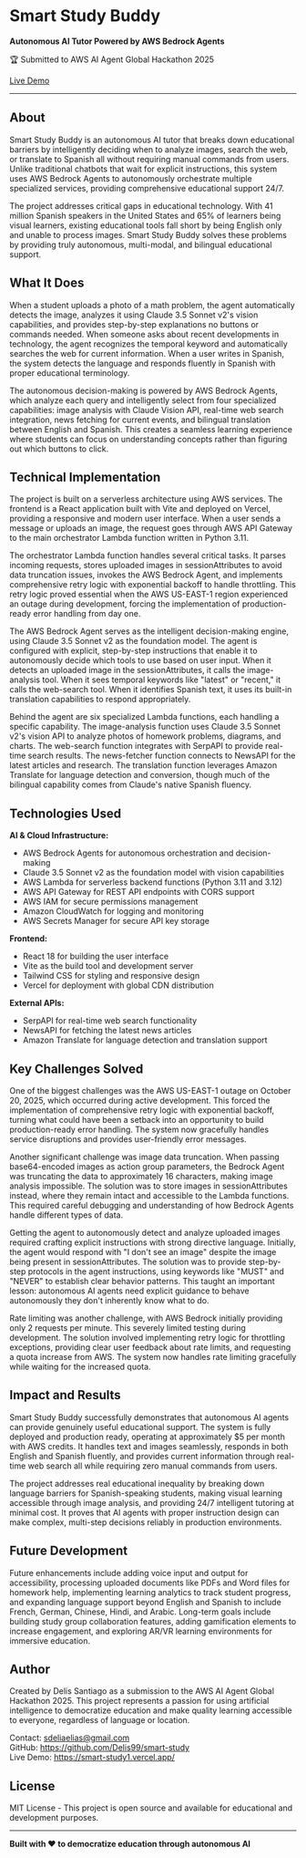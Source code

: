# Smart Study Buddy

**Autonomous AI Tutor Powered by AWS Bedrock Agents**

🏆 Submitted to AWS AI Agent Global Hackathon 2025

[Live Demo](https://smart-study1.vercel.app/)

---

## About

Smart Study Buddy is an autonomous AI tutor that breaks down educational barriers by intelligently deciding when to analyze images, search the web, or translate to Spanish all without requiring manual commands from users. Unlike traditional chatbots that wait for explicit instructions, this system uses AWS Bedrock Agents to autonomously orchestrate multiple specialized services, providing comprehensive educational support 24/7.

The project addresses critical gaps in educational technology. With 41 million Spanish speakers in the United States and 65% of learners being visual learners, existing educational tools fall short by being English only and unable to process images. Smart Study Buddy solves these problems by providing truly autonomous, multi-modal, and bilingual educational support.

## What It Does

When a student uploads a photo of a math problem, the agent automatically detects the image, analyzes it using Claude 3.5 Sonnet v2's vision capabilities, and provides step-by-step explanations no buttons or commands needed. When someone asks about recent developments in technology, the agent recognizes the temporal keyword and automatically searches the web for current information. When a user writes in Spanish, the system detects the language and responds fluently in Spanish with proper educational terminology.

The autonomous decision-making is powered by AWS Bedrock Agents, which analyze each query and intelligently select from four specialized capabilities: image analysis with Claude Vision API, real-time web search integration, news fetching for current events, and bilingual translation between English and Spanish. This creates a seamless learning experience where students can focus on understanding concepts rather than figuring out which buttons to click.

## Technical Implementation

The project is built on a serverless architecture using AWS services. The frontend is a React application built with Vite and deployed on Vercel, providing a responsive and modern user interface. When a user sends a message or uploads an image, the request goes through AWS API Gateway to the main orchestrator Lambda function written in Python 3.11.

The orchestrator Lambda function handles several critical tasks. It parses incoming requests, stores uploaded images in sessionAttributes to avoid data truncation issues, invokes the AWS Bedrock Agent, and implements comprehensive retry logic with exponential backoff to handle throttling. This retry logic proved essential when the AWS US-EAST-1 region experienced an outage during development, forcing the implementation of production-ready error handling from day one.

The AWS Bedrock Agent serves as the intelligent decision-making engine, using Claude 3.5 Sonnet v2 as the foundation model. The agent is configured with explicit, step-by-step instructions that enable it to autonomously decide which tools to use based on user input. When it detects an uploaded image in the sessionAttributes, it calls the image-analysis tool. When it sees temporal keywords like "latest" or "recent," it calls the web-search tool. When it identifies Spanish text, it uses its built-in translation capabilities to respond appropriately.

Behind the agent are six specialized Lambda functions, each handling a specific capability. The image-analysis function uses Claude 3.5 Sonnet v2's vision API to analyze photos of homework problems, diagrams, and charts. The web-search function integrates with SerpAPI to provide real-time search results. The news-fetcher function connects to NewsAPI for the latest articles and research. The translation function leverages Amazon Translate for language detection and conversion, though much of the bilingual capability comes from Claude's native Spanish fluency.

## Technologies Used

**AI & Cloud Infrastructure:**
- AWS Bedrock Agents for autonomous orchestration and decision-making
- Claude 3.5 Sonnet v2 as the foundation model with vision capabilities
- AWS Lambda for serverless backend functions (Python 3.11 and 3.12)
- AWS API Gateway for REST API endpoints with CORS support
- AWS IAM for secure permissions management
- Amazon CloudWatch for logging and monitoring
- AWS Secrets Manager for secure API key storage

**Frontend:**
- React 18 for building the user interface
- Vite as the build tool and development server
- Tailwind CSS for styling and responsive design
- Vercel for deployment with global CDN distribution

**External APIs:**
- SerpAPI for real-time web search functionality
- NewsAPI for fetching the latest news articles
- Amazon Translate for language detection and translation support

## Key Challenges Solved

One of the biggest challenges was the AWS US-EAST-1 outage on October 20, 2025, which occurred during active development. This forced the implementation of comprehensive retry logic with exponential backoff, turning what could have been a setback into an opportunity to build production-ready error handling. The system now gracefully handles service disruptions and provides user-friendly error messages.

Another significant challenge was image data truncation. When passing base64-encoded images as action group parameters, the Bedrock Agent was truncating the data to approximately 16 characters, making image analysis impossible. The solution was to store images in sessionAttributes instead, where they remain intact and accessible to the Lambda functions. This required careful debugging and understanding of how Bedrock Agents handle different types of data.

Getting the agent to autonomously detect and analyze uploaded images required crafting explicit instructions with strong directive language. Initially, the agent would respond with "I don't see an image" despite the image being present in sessionAttributes. The solution was to provide step-by-step protocols in the agent instructions, using keywords like "MUST" and "NEVER" to establish clear behavior patterns. This taught an important lesson: autonomous AI agents need explicit guidance to behave autonomously they don't inherently know what to do.

Rate limiting was another challenge, with AWS Bedrock initially providing only 2 requests per minute. This severely limited testing during development. The solution involved implementing retry logic for throttling exceptions, providing clear user feedback about rate limits, and requesting a quota increase from AWS. The system now handles rate limiting gracefully while waiting for the increased quota.

## Impact and Results

Smart Study Buddy successfully demonstrates that autonomous AI agents can provide genuinely useful educational support. The system is fully deployed and production ready, operating at approximately $5 per month with AWS credits. It handles text and images seamlessly, responds in both English and Spanish fluently, and provides current information through real-time web search all while requiring zero manual commands from users.

The project addresses real educational inequality by breaking down language barriers for Spanish-speaking students, making visual learning accessible through image analysis, and providing 24/7 intelligent tutoring at minimal cost. It proves that AI agents with proper instruction design can make complex, multi-step decisions reliably in production environments.

## Future Development

Future enhancements include adding voice input and output for accessibility, processing uploaded documents like PDFs and Word files for homework help, implementing learning analytics to track student progress, and expanding language support beyond English and Spanish to include French, German, Chinese, Hindi, and Arabic. Long-term goals include building study group collaboration features, adding gamification elements to increase engagement, and exploring AR/VR learning environments for immersive education.

## Author

Created by Delis Santiago as a submission to the AWS AI Agent Global Hackathon 2025. This project represents a passion for using artificial intelligence to democratize education and make quality learning accessible to everyone, regardless of language or location.

Contact: sdeliaelias@gmail.com  
GitHub: https://github.com/Delis99/smart-study  
Live Demo: https://smart-study1.vercel.app/

## License

MIT License - This project is open source and available for educational and development purposes.

---

**Built with ❤️ to democratize education through autonomous AI**
